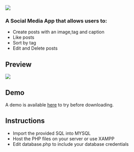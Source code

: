 
 
 ![](https://raw.githubusercontent.com/nthnplks21/CrudProject/master/readme-images/project-logo.png)



### A Social Media App that allows users to:
* Create posts with an image,tag and caption
* Like posts
* Sort by tag
* Edit and Delete posts

## Preview 
![](https://raw.githubusercontent.com/nthnplks21/CrudProject/master/readme-images/preview.gif)


## Demo
A demo is available [here](https://mysql05.comp.dkit.ie/D00239038/SocialMediaApp/) to try before downloading.

## Instructions
* Import the provided SQL into MYSQL
* Host the PHP files on your server or use XAMPP
* Edit database.php to include your database credentials
